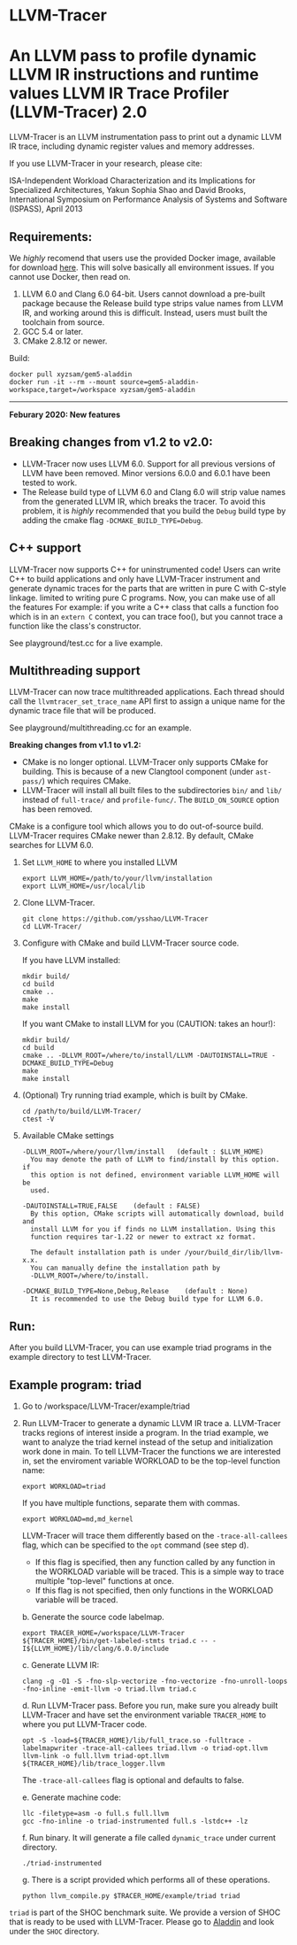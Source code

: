 # LLVM-Tracer
An LLVM pass to profile dynamic LLVM IR instructions and runtime values
LLVM IR Trace Profiler (LLVM-Tracer) 2.0
========================================
LLVM-Tracer is an LLVM instrumentation pass to print out a dynamic LLVM IR
trace, including dynamic register values and memory addresses.

If you use LLVM-Tracer in your research, please cite:

ISA-Independent Workload Characterization and its Implications for Specialized
Architectures,
Yakun Sophia Shao and David Brooks,
International Symposium on Performance Analysis of Systems and Software
(ISPASS), April 2013


Requirements:
-------------------
We *highly* recomend that users use the provided Docker image, available for download
[here](https://hub.docker.com/repository/docker/xyzsam/gem5-aladdin). This will solve
basically all environment issues. If you cannot use Docker, then read on.

  1. LLVM 6.0 and Clang 6.0 64-bit. Users cannot download a pre-built package
     because the Release build type strips value names from LLVM IR, and
     working around this is difficult. Instead, users must built the toolchain
     from source.
  2. GCC 5.4 or later.
  3. CMake 2.8.12 or newer.

Build:
```
docker pull xyzsam/gem5-aladdin
docker run -it --rm --mount source=gem5-aladdin-workspace,target=/workspace xyzsam/gem5-aladdin
```

-----------------
**Feburary 2020: New features**

## Breaking changes from v1.2 to v2.0: ##

  * LLVM-Tracer now uses LLVM 6.0. Support for all previous versions of LLVM
    have been removed. Minor versions 6.0.0 and 6.0.1 have been tested to work.
  * The Release build type of LLVM 6.0 and Clang 6.0 will strip value names
    from the generated LLVM IR, which breaks the tracer. To avoid this problem,
    it is *highly* recommended that you build the `Debug` build type by adding
    the cmake flag `-DCMAKE_BUILD_TYPE=Debug`.

## C++ support ##

LLVM-Tracer now supports C++ for uninstrumented code! Users can write C++
to build applications and only have LLVM-Tracer instrument and generate
dynamic traces for the parts that are written in pure C with C-style linkage.
limited to writing pure C programs. Now, you can make use of all the features
For example: if you write a C++ class that calls a function foo which is in an
`extern C` context, you can trace foo(), but you cannot trace a function like
the class's constructor.

See playground/test.cc for a live example.

## Multithreading support ##

LLVM-Tracer can now trace multithreaded applications. Each thread should call
the `llvmtracer_set_trace_name` API first to assign a unique name for the
dynamic trace file that will be produced.

See playground/multithreading.cc for an example.

**Breaking changes from v1.1 to v1.2:**

  * CMake is no longer optional. LLVM-Tracer only supports CMake for building.
    This is because of a new Clangtool component (under `ast-pass/`) which
    requires CMake.
  *  LLVM-Tracer will install all built files to the subdirectories `bin/` and
    `lib/` instead of `full-trace/` and `profile-func/`. The `BUILD_ON_SOURCE`
    option has been removed.

  CMake is a configure tool which allows you to do out-of-source build.
  LLVM-Tracer requires CMake newer than 2.8.12. By default, CMake
  searches for LLVM 6.0.

  1. Set `LLVM_HOME` to where you installed LLVM
     ```
     export LLVM_HOME=/path/to/your/llvm/installation
     export LLVM_HOME=/usr/local/lib
     ```

  2. Clone LLVM-Tracer.

     ```
     git clone https://github.com/ysshao/LLVM-Tracer
     cd LLVM-Tracer/
     ```
  3. Configure with CMake and build LLVM-Tracer source code.

     If you have LLVM installed:
     ```
     mkdir build/
     cd build
     cmake ..
     make
     make install
     ```

     If you want CMake to install LLVM for you (CAUTION: takes an hour!):
     ```
     mkdir build/
     cd build
     cmake .. -DLLVM_ROOT=/where/to/install/LLVM -DAUTOINSTALL=TRUE -DCMAKE_BUILD_TYPE=Debug
     make
     make install
     ```

  3. (Optional) Try running triad example, which is built by CMake.
     ```
     cd /path/to/build/LLVM-Tracer/
     ctest -V
     ```

  4. Available CMake settings
     ```
     -DLLVM_ROOT=/where/your/llvm/install   (default : $LLVM_HOME)
       You may denote the path of LLVM to find/install by this option. if
       this option is not defined, environment variable LLVM_HOME will be
       used.

     -DAUTOINSTALL=TRUE,FALSE    (default : FALSE)
       By this option, CMake scripts will automatically download, build and
       install LLVM for you if finds no LLVM installation. Using this
       function requires tar-1.22 or newer to extract xz format.

       The default installation path is under /your/build_dir/lib/llvm-x.x.
       You can manually define the installation path by
       -DLLVM_ROOT=/where/to/install.

     -DCMAKE_BUILD_TYPE=None,Debug,Release    (default : None)
       It is recommended to use the Debug build type for LLVM 6.0.
     ```


Run:
------
After you build LLVM-Tracer, you can use example triad programs in the example
directory to test LLVM-Tracer.

Example program: triad
----------------------
  1. Go to /workspace/LLVM-Tracer/example/triad
  2. Run LLVM-Tracer to generate a dynamic LLVM IR trace
     a. LLVM-Tracer tracks regions of interest inside a program.
        In the triad example, we want to analyze the triad kernel instead of the setup
        and initialization work done in main. To tell LLVM-Tracer the functions we are
        interested in, set the enviroment variable WORKLOAD to be the top-level function name:

        ```
        export WORKLOAD=triad
        ```

        If you have multiple functions, separate them with commas.

        ```
        export WORKLOAD=md,md_kernel
        ```

        LLVM-Tracer will trace them differently based on the `-trace-all-callees` flag, which can be specified
        to the `opt` command (see step d).

        * If this flag is specified, then any function called by any function in the WORKLOAD variable will be traced.
          This is a simple way to trace multiple "top-level" functions at once.
        * If this flag is not specified, then only functions in the WORKLOAD variable will be traced.

     b. Generate the source code labelmap.

        ```
        export TRACER_HOME=/workspace/LLVM-Tracer
        ${TRACER_HOME}/bin/get-labeled-stmts triad.c -- -I${LLVM_HOME}/lib/clang/6.0.0/include
        ```

     c. Generate LLVM IR:

        ```
        clang -g -O1 -S -fno-slp-vectorize -fno-vectorize -fno-unroll-loops -fno-inline -emit-llvm -o triad.llvm triad.c
        ```

     d. Run LLVM-Tracer pass.
        Before you run, make sure you already built LLVM-Tracer and have set
        the environment variable `TRACER_HOME` to where you put LLVM-Tracer
        code.

        ```
        opt -S -load=${TRACER_HOME}/lib/full_trace.so -fulltrace -labelmapwriter -trace-all-callees triad.llvm -o triad-opt.llvm
        llvm-link -o full.llvm triad-opt.llvm ${TRACER_HOME}/lib/trace_logger.llvm 
        ```

        The `-trace-all-callees` flag is optional and defaults to false.

     e. Generate machine code:

        ```
        llc -filetype=asm -o full.s full.llvm
        gcc -fno-inline -o triad-instrumented full.s -lstdc++ -lz
        ```

     f. Run binary. It will generate a file called `dynamic_trace` under current directory.

       ```
       ./triad-instrumented
       ```

     g. There is a script provided which performs all of these operations.

       ```
       python llvm_compile.py $TRACER_HOME/example/triad triad
       ```

`triad` is part of the SHOC benchmark suite. We provide a version of SHOC that
is ready to be used with LLVM-Tracer. Please go to
[Aladdin](https://github.com/ysshao/aladdin) and look under the `SHOC`
directory.


